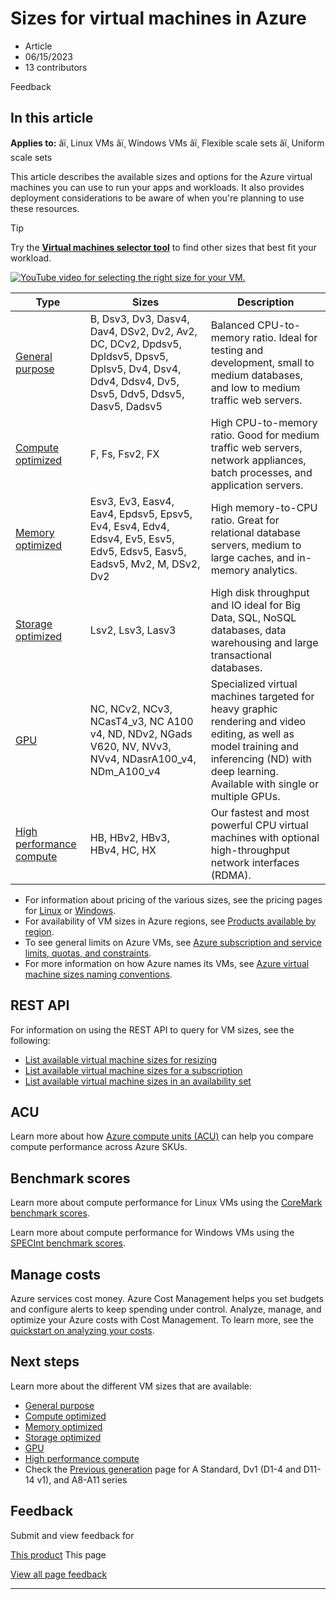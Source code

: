 # Sizes for virtual machines in Azure

* Article
* 06/15/2023
* 13 contributors

Feedback

## In this article

**Applies to:** âï¸ Linux VMs âï¸ Windows VMs âï¸ Flexible scale sets âï¸ Uniform scale sets

This article describes the available sizes and options for the Azure virtual machines you can use to run your apps and workloads. It also provides deployment considerations to be aware of when you're planning to use these resources.

Tip

Try the **[Virtual machines selector tool](https://aka.ms/vm-selector)** to find other sizes that best fit your workload.

[![YouTube video for selecting the right size for your VM.](media/sizes/azurevmsthumb.jpg)](https://youtu.be/zOSvnJFd3ZM)

| Type | Sizes | Description |
| --- | --- | --- |
| [General purpose](sizes-general) | B, Dsv3, Dv3, Dasv4, Dav4, DSv2, Dv2, Av2, DC, DCv2, Dpdsv5, Dpldsv5, Dpsv5, Dplsv5, Dv4, Dsv4, Ddv4, Ddsv4, Dv5, Dsv5, Ddv5, Ddsv5, Dasv5, Dadsv5 | Balanced CPU-to-memory ratio. Ideal for testing and development, small to medium databases, and low to medium traffic web servers. |
| [Compute optimized](sizes-compute) | F, Fs, Fsv2, FX | High CPU-to-memory ratio. Good for medium traffic web servers, network appliances, batch processes, and application servers. |
| [Memory optimized](sizes-memory) | Esv3, Ev3, Easv4, Eav4, Epdsv5, Epsv5, Ev4, Esv4, Edv4, Edsv4, Ev5, Esv5, Edv5, Edsv5, Easv5, Eadsv5, Mv2, M, DSv2, Dv2 | High memory-to-CPU ratio. Great for relational database servers, medium to large caches, and in-memory analytics. |
| [Storage optimized](sizes-storage) | Lsv2, Lsv3, Lasv3 | High disk throughput and IO ideal for Big Data, SQL, NoSQL databases, data warehousing and large transactional databases. |
| [GPU](sizes-gpu) | NC, NCv2, NCv3, NCasT4\_v3, NC A100 v4, ND, NDv2, NGads V620, NV, NVv3, NVv4, NDasrA100\_v4, NDm\_A100\_v4 | Specialized virtual machines targeted for heavy graphic rendering and video editing, as well as model training and inferencing (ND) with deep learning. Available with single or multiple GPUs. |
| [High performance compute](sizes-hpc) | HB, HBv2, HBv3, HBv4, HC, HX | Our fastest and most powerful CPU virtual machines with optional high-throughput network interfaces (RDMA). |

* For information about pricing of the various sizes, see the pricing pages for [Linux](https://azure.microsoft.com/pricing/details/virtual-machines/#Linux) or [Windows](https://azure.microsoft.com/pricing/details/virtual-machines/Windows/#Windows).
* For availability of VM sizes in Azure regions, see [Products available by region](https://azure.microsoft.com/regions/services/).
* To see general limits on Azure VMs, see [Azure subscription and service limits, quotas, and constraints](../azure-resource-manager/management/azure-subscription-service-limits).
* For more information on how Azure names its VMs, see [Azure virtual machine sizes naming conventions](vm-naming-conventions).

## REST API

For information on using the REST API to query for VM sizes, see the following:

* [List available virtual machine sizes for resizing](/en-us/rest/api/compute/virtualmachines/listavailablesizes)
* [List available virtual machine sizes for a subscription](/en-us/rest/api/compute/resourceskus/list)
* [List available virtual machine sizes in an availability set](/en-us/rest/api/compute/availabilitysets/listavailablesizes)

## ACU

Learn more about how [Azure compute units (ACU)](acu) can help you compare compute performance across Azure SKUs.

## Benchmark scores

Learn more about compute performance for Linux VMs using the [CoreMark benchmark scores](linux/compute-benchmark-scores).

Learn more about compute performance for Windows VMs using the [SPECInt benchmark scores](windows/compute-benchmark-scores).

## Manage costs

Azure services cost money. Azure Cost Management helps you set budgets and configure alerts to keep spending under control. Analyze, manage, and optimize your Azure costs with Cost Management. To learn more, see the [quickstart on analyzing your costs](../cost-management-billing/costs/quick-acm-cost-analysis?WT.mc_id=costmanagementcontent_docsacmhorizontal_-inproduct-learn).

## Next steps

Learn more about the different VM sizes that are available:

* [General purpose](sizes-general)
* [Compute optimized](sizes-compute)
* [Memory optimized](sizes-memory)
* [Storage optimized](sizes-storage)
* [GPU](sizes-gpu)
* [High performance compute](sizes-hpc)
* Check the [Previous generation](sizes-previous-gen) page for A Standard, Dv1 (D1-4 and D11-14 v1), and A8-A11 series

## Feedback

Submit and view feedback for

[This product](https://feedback.azure.com/d365community/forum/ec2f1827-be25-ec11-b6e6-000d3a4f0f1c)
This page

[View all page feedback](https://github.com/MicrosoftDocs/azure-docs/issues)

---

